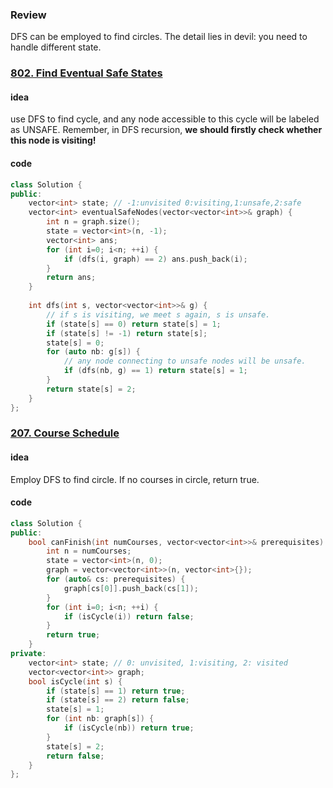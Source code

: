 ### Review

DFS can be employed to find circles. The detail lies in devil: you need to handle different state.

### [802. Find Eventual Safe States](https://leetcode.com/problems/find-eventual-safe-states/)

#### idea

use DFS to find cycle, and any node accessible to this cycle will be labeled as UNSAFE.  Remember, in DFS recursion, __we should firstly check whether this node is visiting!__

#### code

```c++
class Solution {
public:  
    vector<int> state; // -1:unvisited 0:visiting,1:unsafe,2:safe
    vector<int> eventualSafeNodes(vector<vector<int>>& graph) {
        int n = graph.size();
        state = vector<int>(n, -1);
        vector<int> ans;
        for (int i=0; i<n; ++i) {
            if (dfs(i, graph) == 2) ans.push_back(i);
        }
        return ans;        
    }
    
    int dfs(int s, vector<vector<int>>& g) {
        // if s is visiting, we meet s again, s is unsafe.
        if (state[s] == 0) return state[s] = 1;
        if (state[s] != -1) return state[s];
        state[s] = 0;
        for (auto nb: g[s]) {
            // any node connecting to unsafe nodes will be unsafe. 
            if (dfs(nb, g) == 1) return state[s] = 1;
        }
        return state[s] = 2;
    }
};
```



### [207. Course Schedule](https://leetcode.com/problems/course-schedule/)

#### idea

Employ DFS to find circle. If no courses in circle, return true. 

#### code

```c++
class Solution {
public:
    bool canFinish(int numCourses, vector<vector<int>>& prerequisites) {
        int n = numCourses;
        state = vector<int>(n, 0);
        graph = vector<vector<int>>(n, vector<int>{});
        for (auto& cs: prerequisites) {
            graph[cs[0]].push_back(cs[1]); 
        }
        for (int i=0; i<n; ++i) {
            if (isCycle(i)) return false;
        } 
        return true;
    }  
private:
    vector<int> state; // 0: unvisited, 1:visiting, 2: visited
    vector<vector<int>> graph;
    bool isCycle(int s) {
        if (state[s] == 1) return true;
        if (state[s] == 2) return false;     
        state[s] = 1;
        for (int nb: graph[s]) {
            if (isCycle(nb)) return true;
        }
        state[s] = 2;
        return false;
    }    
};
```

